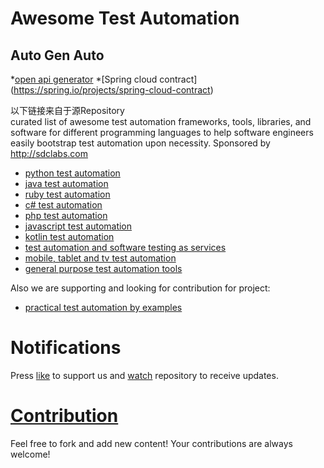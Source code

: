 # Awesome Test Automation

## Auto Gen Auto
*[open api generator](https://github.com/victoryshining/openapi-generator)
*[Spring cloud contract] (https://spring.io/projects/spring-cloud-contract)

以下链接来自于源Repository <br>
curated list of awesome test automation frameworks, tools, libraries, and software for different programming languages to help software engineers easily bootstrap test automation upon necessity. Sponsored by http://sdclabs.com

* [python test automation](https://github.com/atinfo/awesome-test-automation/blob/master/python-test-automation.md) 
* [java test automation](https://github.com/atinfo/awesome-test-automation/blob/master/java-test-automation.md) 
* [ruby test automation](https://github.com/atinfo/awesome-test-automation/blob/master/ruby-test-automation.md) 
* [c# test automation](https://github.com/atinfo/awesome-test-automation/blob/master/c%23-test-automation.md) 
* [php test automation](https://github.com/atinfo/awesome-test-automation/blob/master/php-test-automation.md) 
* [javascript test automation](https://github.com/atinfo/awesome-test-automation/blob/master/javascript-test-automation.md) 
* [kotlin test automation](https://github.com/atinfo/awesome-test-automation/blob/master/kotlin-test-automation.md) 
* [test automation and software testing as services](https://github.com/atinfo/awesome-test-automation/blob/master/automation-and-testing-as-service.md) 
* [mobile, tablet and tv test automation](https://github.com/atinfo/awesome-test-automation/blob/master/mobile-test-automation.md)
* [general purpose test automation tools](https://github.com/atinfo/awesome-test-automation/blob/master/general-purpose-test-automation-tools.md)

Also we are supporting and looking for contribution for project:

* [practical test automation by examples](https://github.com/atinfo/at.info-knowledge-base)

# Notifications
Press [like](https://github.com/atinfo/awesome-test-automation/stargazers) to support us and [watch](https://github.com/atinfo/awesome-test-automation/subscription) repository to receive updates.

# [Contribution](https://github.com/atinfo/awesome-test-automation/blob/master/CONTRIBUTING.md)

Feel free to fork and add new content! Your contributions are always welcome! 
